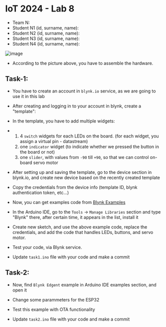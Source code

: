 # IoT 2024 - Lab 8

* Team N:
* Student N1 (id, surname, name):
* Student N2 (id, surname, name):
* Student N3 (id, surname, name):
* Student N4 (id, surname, name):

![image](https://github.com/user-attachments/assets/289ba734-3c1b-4724-85f6-130862a8d71d)


* According to the picture above, you have to assemble the hardware.


## Task-1:

* You have to create an account in `blynk.io` service, as we are going to use it in this lab
* After creating and logging in to your account in blynk, create a "template":
* In the template, you have to add multiple widgets:
*   1) 4 `switch` widgets for each LEDs on the board. (for each widget, you assign a virtual pin - datastream)
    2) one `indicator` widget (to indicate whether we pressed the button in the board or not)
    3) one `slider`, with values from `-90` till `+90`, so that we can control on-board servo motor

* After setting up and saving the template, go to the device section in blynk.io, and create new device based on the recently created template
* Copy the credentials from the device info (template ID, blynk authentication token, etc...)

* Now, you can get examples code from [Blynk Examples](https://examples.blynk.cc/)

* In the Arduino IDE, go to the `Tools` -> `Manage Libraries` section and type "Blynk" there, after certain time, it appears in the list, install it
* Create new sketch, and use the above example code, replace the credentials, and add the code that handles LEDs, buttons, and servo motor.
* Test your code, via Blynk service.

* Update `task1.ino` file with your code and make a commit


## Task-2:

* Now, find `Blynk Edgent` example in Arduino IDE examples section, and open it
* Change some parammeters for the ESP32
* Test this example with OTA functionality

* Update `task2.ino` file with your code and make a commit
